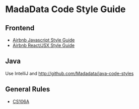 # MadaData Code Style Guide

## Frontend

* [Airbnb Javascript Style Guide](https://github.com/airbnb/javascript)
* [Airbnb React/JSX Style Guide](https://github.com/airbnb/javascript/tree/master/react)


## Java

Use IntelliJ and http://github.com/Madadata/java-code-styles

## General Rules

* [CS106A](https://web.stanford.edu/class/cs106a/styleguide.shtml)
